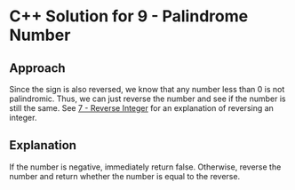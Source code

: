 # C++ Solution for 9 - Palindrome Number

## Approach

Since the sign is also reversed, we know that any number less than 0 is not palindromic. Thus, we can just reverse the number and see if the
number is still the same. See [7 - Reverse Integer](https://github.com/ihanken/leetcode-solutions/tree/master/007%20-%20Reverse%20Integer%20(Easy)/C%2B%2B) for
an explanation of reversing an integer.

## Explanation

If the number is negative, immediately return false. Otherwise, reverse the number and return whether the number is equal to the reverse.
